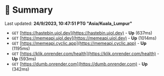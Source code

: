 # 📖 Summary
Last updated: **24/9/2023, 10:47:51 PTG "Asia/Kuala_Lumpur"**

- `GET` [https://hastebin.ujol.dev](https://hastebin.ujol.dev) - **Up** (637ms)
- `GET` [https://memeapi.ujol.dev](https://memeapi.ujol.dev) - **Up** (1014ms)
- `GET` [https://memeapi.cyclic.app](https://memeapi.cyclic.app) - **Up** (1195ms)
- `GET` [https://klik.onrender.com/health](https://klik.onrender.com/health) - **Up** (593ms)
- `GET` [https://dumb.onrender.com](https://dumb.onrender.com) - **Up** (342ms)
